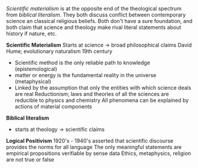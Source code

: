 <i>Scientific materialism</i> is at the opposite end of the theological spectrum from <i>biblical literalism</i>. They both discuss conflict between contemporary science an classical religious beliefs. Both don't have a sure foundation, and both claim that science and theology make rival literal statements about history if nature, etc. 

<strong>Scientific Materialism</strong>
Starts at science -> broad philosophical claims
David Hume; evolutionary naturalism 19th century
- Scientific method is the only reliable path to knowledge (epistemological)
- matter or energy is the fundamental reality in the universe (metaphysical)
- Linked by the assumption that only the entities with which science deals are real
Reductionism; laws and theories of all the sciences are reducible to physics and chemistry
All phenomena can be explained by actions of material components

<strong>Biblical literalism</strong>
- starts at theology -> scientific claims

<strong>Logical Positivism</strong>
1920's - 1940's asserted that scientific discourse provides the norms for all language 
The only meaningful statements are empirical propositions verifiable by sense data
Ethics, metaphysics, religion are not true or false
